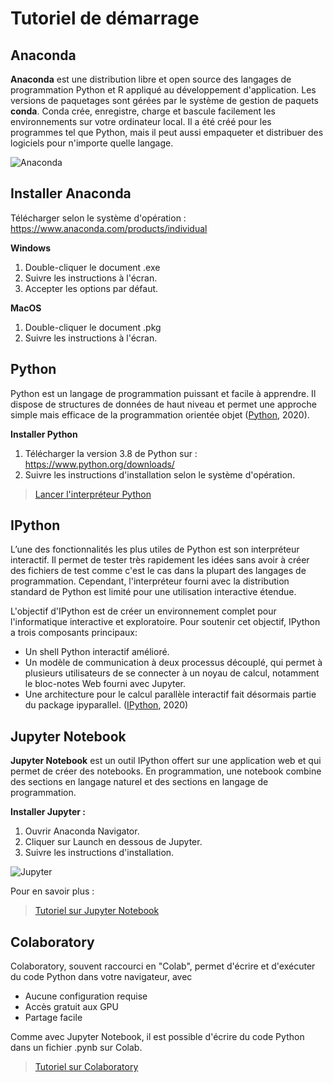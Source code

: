 # Tutoriel de démarrage

## Anaconda
**Anaconda** est une distribution libre et open source des langages de programmation Python et R appliqué au développement d'application. Les versions de paquetages sont gérées par le système de gestion de paquets **conda**. Conda crée, enregistre, charge et bascule facilement les environnements sur votre ordinateur local. Il a été créé pour les programmes tel que Python, mais il peut aussi empaqueter et distribuer des logiciels pour n'importe quelle langage.

![Anaconda](https://miro.medium.com/max/1600/1*_ozdDAB9qda1VuNGmw3CDA.png)

## Installer Anaconda

Télécharger selon le système d'opération : https://www.anaconda.com/products/individual

**Windows**
1. Double-cliquer le document .exe
2. Suivre les instructions à l'écran.
3. Accepter les options par défaut.

**MacOS**
1. Double-cliquer le document .pkg
2. Suivre les instructions à l'écran.

## Python
Python est un langage de programmation puissant et facile à apprendre. Il dispose de structures de données de haut niveau et permet une approche simple mais efficace de la programmation orientée objet ([Python](https://docs.python.org/fr/3/tutorial/), 2020).

**Installer Python**
1. Télécharger la version 3.8 de Python sur : https://www.python.org/downloads/
2. Suivre les instructions d'installation selon le système d'opération.

> [Lancer l'interpréteur Python](https://docs.python.org/fr/3/tutorial/interpreter.html#invoking-the-interpreter)

## IPython
L’une des fonctionnalités les plus utiles de Python est son interpréteur interactif. Il permet de tester très rapidement les idées sans avoir à créer des fichiers de test comme c'est le cas dans la plupart des langages de programmation. Cependant, l'interpréteur fourni avec la distribution standard de Python est limité pour une utilisation interactive étendue.

L'objectif d'IPython est de créer un environnement complet pour l'informatique interactive et exploratoire. Pour soutenir cet objectif, IPython a trois composants principaux:
* Un shell Python interactif amélioré.
* Un modèle de communication à deux processus découplé, qui permet à plusieurs utilisateurs de se connecter à un noyau de calcul, notamment le bloc-notes Web fourni avec Jupyter.
* Une architecture pour le calcul parallèle interactif fait désormais partie du package ipyparallel.
([IPython](https://ipython.readthedocs.io/en/stable/overview.html), 2020)

## Jupyter Notebook
**Jupyter Notebook** est un outil IPython offert sur une application web et qui permet de créer des notebooks. En programmation, une notebook combine des sections en langage naturel et des sections en langage de programmation.

**Installer Jupyter :** 
1. Ouvrir Anaconda Navigator.
2. Cliquer sur Launch en dessous de Jupyter.
3. Suivre les instructions d'installation.

![Jupyter](https://miro.medium.com/max/4000/1*CrzFvh-ha0mkhUrA3q786A.png)

Pour en savoir plus :
> [Tutoriel sur Jupyter Notebook](http://python.lecoinduprogrammeur.org/2017/05/07/jupyter-notebook-ecrivez-executer-documentez-et-publiez-votre-code-python/)

## Colaboratory
Colaboratory, souvent raccourci en "Colab", permet d'écrire et d'exécuter du code Python dans votre navigateur, avec 
- Aucune configuration requise
- Accès gratuit aux GPU
- Partage facile

Comme avec Jupyter Notebook, il est possible d'écrire du code Python dans un fichier .pynb sur Colab. 

> [Tutoriel sur Colaboratory](https://github.com/christinevaluc/faps/blob/master/colab-tutoriel.md)
